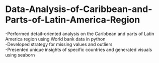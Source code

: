 # Data-Analysis-of-Caribbean-and-Parts-of-Latin-America-Region

-Performed detail-oriented analysis on the Caribbean and parts of Latin America region using World bank data in python <br>
-Developed strategy for missing values and outliers <br>
-Presented unique insights of specific countries and generated visuals using seaborn

